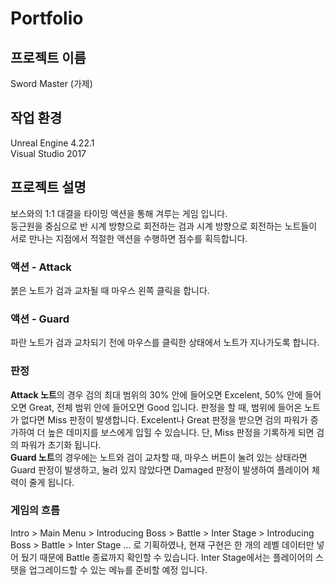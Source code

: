 # Portfolio

## 프로젝트 이름
Sword Master (가제)

## 작업 환경
Unreal Engine 4.22.1</br>
Visual Studio 2017

## 프로젝트 설명
보스와의 1:1 대결을 타이밍 액션을 통해 겨루는 게임 입니다.</br>
둥근원을 중심으로 반 시계 방향으로 회전하는 검과 시계 방향으로 회전하는 노트들이 서로 만나는 지점에서 적절한 액션을 수행하면 점수를 획득합니다.</br>

### 액션 - Attack
붉은 노트가 검과 교차될 때 마우스 왼쪽 클릭을 합니다.</br>

### 액션 - Guard
파란 노트가 검과 교차되기 전에 마우스를 클릭한 상태에서 노트가 지나가도록 합니다.</br>

### 판정
**Attack 노트**의 경우 검의 최대 범위의 30% 안에 들어오면 Excelent, 50% 안에 들어오면 Great, 전체 범위 안에 들어오면 Good 입니다. 판정을 할 때, 범위에 들어온 노트가 없다면 Miss 판정이 발생합니다. Excelent나 Great 판정을 받으면 검의 파워가 증가하여 더 높은 데미지를 보스에게 입힐 수 있습니다. 
단, Miss 판정을 기록하게 되면 검의 파워가 초기화 됩니다.</br>
**Guard 노트**의 경우에는 노트와 검이 교차할 때, 마우스 버튼이 눌려 있는 상태라면 Guard 판정이 발생하고, 눌려 있지 않았다면 Damaged 판정이 발생하여 플레이어 체력이 줄게 됩니다.</br>

### 게임의 흐름
Intro > Main Menu > Introducing Boss > Battle > Inter Stage > Introducing Boss > Battle > Inter Stage ... 로 기획하였나, 현재 구현은 한 개의 레벨 데이터만 넣어 뒀기 때문에 Battle 종료까지 확인할 수 있습니다. Inter Stage에서는 플레이어의 스탯을 업그레이드할 수 있는 메뉴를 준비할 예정 입니다.</br>

